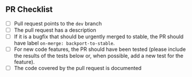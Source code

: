 <!-- Thank you so much for your contribution! -->

<!-- First describe what your PR is doing.

> [!WARNING]
>  Please uncomment this to tell everyone if there is a breacking change.
 -->

<!-- Please check the following points -->
## PR Checklist

- [ ] Pull request points to the `dev` branch
- [ ] The pull request has a description
- [ ] If it is a bugfix that should be urgently merged to stable, the PR should have label `on-merge: backport-to-stable`.
- [ ] For new code features, the PR should have been tested (please include the results of the tests below or, when possible, add a new test for the feature).
- [ ] The code covered by the pull request is documented
